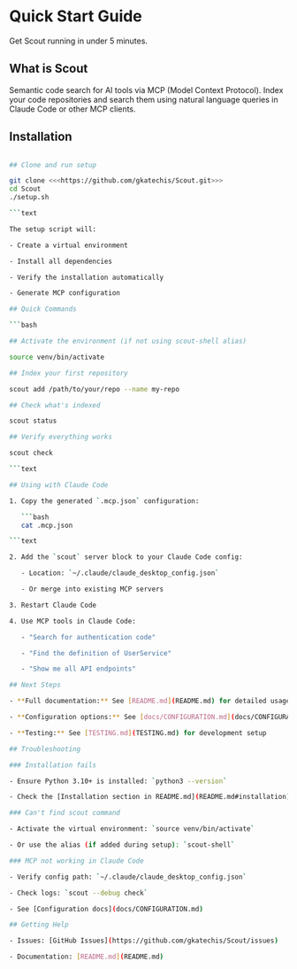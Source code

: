 # Quick Start Guide

Get Scout running in under 5 minutes.

## What is Scout

Semantic code search for AI tools via MCP (Model Context Protocol). Index your code repositories and search them using natural language queries in Claude Code or other MCP clients.

## Installation

```bash

## Clone and run setup

git clone <<<https://github.com/gkatechis/Scout.git>>>
cd Scout
./setup.sh

```text

The setup script will:

- Create a virtual environment

- Install all dependencies

- Verify the installation automatically

- Generate MCP configuration

## Quick Commands

```bash

## Activate the environment (if not using scout-shell alias)

source venv/bin/activate

## Index your first repository

scout add /path/to/your/repo --name my-repo

## Check what's indexed

scout status

## Verify everything works

scout check

```text

## Using with Claude Code

1. Copy the generated `.mcp.json` configuration:

   ```bash
   cat .mcp.json

```text

2. Add the `scout` server block to your Claude Code config:

   - Location: `~/.claude/claude_desktop_config.json`

   - Or merge into existing MCP servers

3. Restart Claude Code

4. Use MCP tools in Claude Code:

   - "Search for authentication code"

   - "Find the definition of UserService"

   - "Show me all API endpoints"

## Next Steps

- **Full documentation:** See [README.md](README.md) for detailed usage

- **Configuration options:** See [docs/CONFIGURATION.md](docs/CONFIGURATION.md)

- **Testing:** See [TESTING.md](TESTING.md) for development setup

## Troubleshooting

### Installation fails

- Ensure Python 3.10+ is installed: `python3 --version`

- Check the [Installation section in README.md](README.md#installation)

### Can't find scout command

- Activate the virtual environment: `source venv/bin/activate`

- Or use the alias (if added during setup): `scout-shell`

### MCP not working in Claude Code

- Verify config path: `~/.claude/claude_desktop_config.json`

- Check logs: `scout --debug check`

- See [Configuration docs](docs/CONFIGURATION.md)

## Getting Help

- Issues: [GitHub Issues](https://github.com/gkatechis/Scout/issues)

- Documentation: [README.md](README.md)
